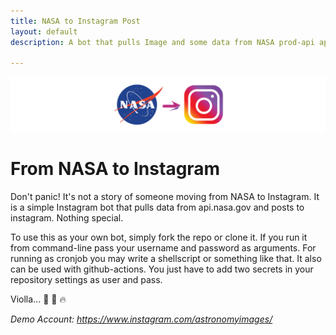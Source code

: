 ```yaml
---
title: NASA to Instagram Post
layout: default
description: A bot that pulls Image and some data from NASA prod-api api Post to Instagram

---
```


<p align="center">
  <img alt="" style="{max-height: 50px}" src="./images/Banner.png">
</p>

# From NASA to Instagram
Don't panic! It's not a story of someone moving from NASA to Instagram.
It is a simple Instagram bot that pulls data from api.nasa.gov and posts to instagram. Nothing special.

To use this as your own bot, simply fork the repo or clone it.
If you run it from command-line pass your username and password as arguments. For running as cronjob you may write a shellscript or something like that.
It also can be used with github-actions. You just have to add two secrets in your repository settings as user and pass.

Violla... :beers: :wine_glass: :fire:

_Demo Account: https://www.instagram.com/astronomyimages/_
